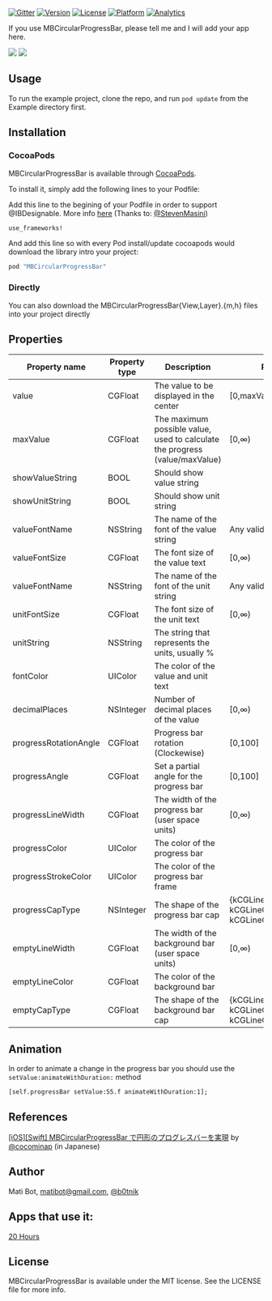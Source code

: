 [![Gitter](https://badges.gitter.im/Join%20Chat.svg)](https://gitter.im/matibot/MBCircularProgressBar?utm_source=badge&utm_medium=badge&utm_campaign=pr-badge)
[![Version](https://img.shields.io/cocoapods/v/MBCircularProgressBar.svg?style=flat)](http://cocoapods.org/pods/MBCircularProgressBar)
[![License](https://img.shields.io/cocoapods/l/MBCircularProgressBar.svg?style=flat)](http://cocoapods.org/pods/MBCircularProgressBar)
[![Platform](https://img.shields.io/cocoapods/p/MBCircularProgressBar.svg?style=flat)](http://cocoapods.org/pods/MBCircularProgressBar)
[![Analytics](https://ga-beacon.appspot.com/UA-66922648-1/matibot/MBCircularProgressBar?pixel)](https://github.com/matibot/MBCircularProgressBar)

If you use MBCircularProgressBar, please tell me and I will add your app here.


![](https://raw.github.com/matibot/MBCircularProgressBar/0.2/Readme/example.png)
![](https://raw.github.com/matibot/MBCircularProgressBar/0.2/Readme/MBCircularProgressBar.gif)

## Usage

To run the example project, clone the repo, and run `pod update` from the Example directory first.

## Installation

### CocoaPods

MBCircularProgressBar is available through [CocoaPods](http://cocoapods.org).

To install it, simply add the following lines to your Podfile:

Add this line to the begining of your Podfile in order to support @IBDesignable. More info [here](http://blog.cocoapods.org/CocoaPods-0.36/) (Thanks to: [@StevenMasini](https://github.com/StevenMasini))

```ruby
use_frameworks!
```

And add this line so with every Pod install/update cocoapods would download the library intro your project:

```ruby
pod "MBCircularProgressBar"
```

### Directly

You can also download the MBCircularProgressBar{View,Layer}.{m,h} files into your project directly


## Properties

Property name | Property type | Description | Range
------------ | ------------- | ------------- | -------------
value | CGFloat | The value to be displayed in the center | [0,maxValue]
maxValue | CGFloat | The maximum possible value, used to calculate the progress (value/maxValue)  | [0,∞)
showValueString | BOOL | Should show value string |
showUnitString | BOOL | Should show unit string |
valueFontName | NSString | The name of the font of the value string | Any valid font name
valueFontSize | CGFloat | The font size of the value text  | [0,∞)
valueFontName | NSString | The name of the font of the unit string | Any valid font name
unitFontSize | CGFloat | The font size of the unit text | [0,∞)
unitString | NSString | The string that represents the units, usually % |
fontColor | UIColor | The color of the value and unit text |
decimalPlaces | NSInteger | Number of decimal places of the value | [0,∞)
progressRotationAngle | CGFloat | Progress bar rotation (Clockewise)| [0,100]
progressAngle | CGFloat | Set a partial angle for the progress bar | [0,100]
progressLineWidth | CGFloat | The width of the progress bar (user space units)  | [0,∞)
progressColor | UIColor | The color of the progress bar |
progressStrokeColor | UIColor | The color of the progress bar frame  |
progressCapType | NSInteger | The shape of the progress bar cap | {kCGLineCapButt=0, kCGLineCapRound=1, kCGLineCapSquare=2}
emptyLineWidth | CGFloat | The width of the background bar (user space units) | [0,∞)
emptyLineColor | CGFloat | The color of the background bar |
emptyCapType | CGFloat | The shape of the background bar cap | {kCGLineCapButt=0, kCGLineCapRound=1, kCGLineCapSquare=2}

## Animation

In order to animate a change in the progress bar you should use the `setValue:animateWithDuration:` method

```objc
[self.progressBar setValue:55.f animateWithDuration:1];
```

## References

[[iOS][Swift] MBCircularProgressBar で円形のプログレスバーを実現](http://dev.classmethod.jp/smartphone/mbcircularprogressbar/)  by [@cocominap](https://twitter.com/cocominap) (in Japanese)

## Author

Mati Bot, matibot@gmail.com, [@b0tnik](https://twitter.com/b0tnik)

## Apps that use it:

[20 Hours](https://itunes.apple.com/us/app/id1141979499)

## License

MBCircularProgressBar is available under the MIT license. See the LICENSE file for more info.

